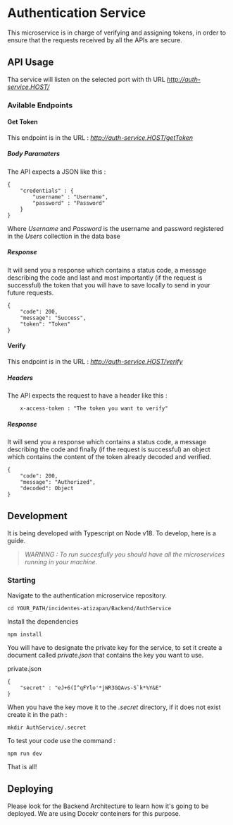 # Authentication Service
This microservice is in charge of verifying and assigning tokens, in order to ensure that the requests received by all the APIs are secure.

## API Usage
Tha service will listen on the selected port with th URL _http://auth-service.HOST/_

### Avilable Endpoints

#### Get Token 
This endpoint is in the URL :  _http://auth-service.HOST/getToken_

##### Body Paramaters 
The API expects a JSON like this : 

```
{
	"credentials" : {
		"username" : "Username",
		"password" : "Password"
	}
}
```

Where _Username_ and _Password_ is the username and password registered in the _Users_ collection in the data base

##### Response 
It will send you a response which contains a status code, a message describing the code and last and most importantly (if the request is successful) the token that you will have to save locally to send in your future requests.

```
{
	"code": 200,
	"message": "Success",
	"token": "Token"
}
```

#### Verify 
This endpoint is in the URL :  _http://auth-service.HOST/verify_

##### Headers 
The API expects the request to have a header like this : 

```
    x-access-token : "The token you want to verify"
```

##### Response 
It will send you a response which contains a status code, a message describing the code and finally (if the request is successful) an object which contains the content of the token already decoded and verified.

```
{
	"code": 200,
	"message": "Authorized",
	"decoded": Object
}
```

## Development
It is being developed with Typescript on Node v18. To develop, here is a guide.

> _WARNING : To run succesfully you should have all the microservices running in your machine._

### Starting
Navigate to the authentication microservice repository.

`cd YOUR_PATH/incidentes-atizapan/Backend/AuthService`

Install the dependencies

`npm install`

You will have to designate the private key for the service, to set it create a document called _private.json_ that contains the key you want to use. 

private.json

```
{
    "secret" : "eJ+6(I^qFYlo'*jWR3GQAvs-S`k*%Y&E" 
}
```

When you have the key move it to the _.secret_ directory, if it does not exist create it in the path : 

`mkdir AuthService/.secret`

To test your code use the command :

`npm run dev`

That is all!

## Deploying

Please look for the Backend Architecture to learn how it's going to be deployed. We are using Docekr conteiners for this purpose.
